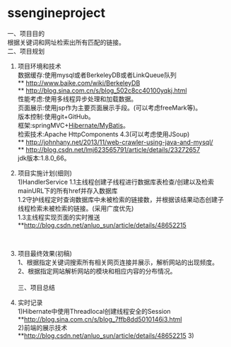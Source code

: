 # ssengineproject   <br/>
一、项目目的   <br/>
    根据关键词和网址检索出所有匹配的链接。   <br/>
二、项目规划   <br/>
1. 项目环境和技术   <br/>
    数据缓存:使用mysql或者BerkeleyDB或者LinkQueue队列   <br/>
        ** http://www.baike.com/wiki/BerkeleyDB   <br/>
        ** http://blog.sina.com.cn/s/blog_502c8cc40100yqkj.html   <br/>
    性能考虑:使用多线程异步处理和加载数据。   <br/>
    页面展示:使用jsp作为主要页面展示手段。(可以考虑freeMark等)。   <br/>
    版本控制:使用git+GitHub。   <br/>
    框架:springMVC+[Hibernate/MyBatis](可以考虑使用springBoot)。   <br/>
    检索技术:Apache HttpComponents 4.3(可以考虑使用JSoup)   <br/>
        ** http://johnhany.net/2013/11/web-crawler-using-java-and-mysql/   <br/>
        ** http://blog.csdn.net/lmj623565791/article/details/23272657   <br/>
    jdk版本:1.8.0_66。   <br/>
2. 项目实施计划(细则)   <br/>
    1)HandlerService
        1.1主线程创建子线程进行数据库表检查/创建以及检索mainURL下的所有href并存入数据库<br/>
        1.2守护线程定时查询数据库中未被检索的链接数，并根据该结果动态创建子线程检索未被检索的链接。(采用广度优先)<br/>
        1.3主线程实现页面的实时推送<br/>
            **http://blog.csdn.net/anluo_sun/article/details/48652215<br/>

   <br/>
3. 项目最终效果(初稿)   <br/>
    1、根据指定关键词搜索所有相关网页连接并展示，解析网站的出现频度。   <br/>
    2、根据指定网站解析网站的模块和相应内容的分布情况。   <br/>
   <br/>
三、项目总结   <br/>
1. 实时记录   <br/>
    1)Hibernate中使用Threadlocal创建线程安全的Session   <br/>
    **http://blog.sina.com.cn/s/blog_7ffb8dd5010146i3.html   <br/>
    2)前端的展示技术<br/>
    **http://blog.csdn.net/anluo_sun/article/details/48652215
    3)



